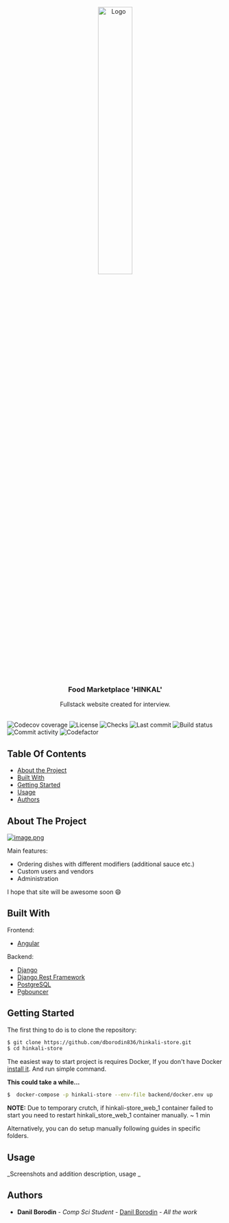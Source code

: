 <p align="center">
  <img src="https://i.postimg.cc/wMHtRZft/image-removebg-preview-1.png" alt="Logo" width="40%"/>
</p>
  <h3 align="center">Food Marketplace 'HINKAL'</h3>
  <p align="center">
    Fullstack website created for interview.
    <br/>
    <br/>
  </p>
</p>

<a><img src="https://img.shields.io/codecov/c/github/dborodin836/hinkali-store" alt="Codecov coverage"></a>
<img src="https://img.shields.io/github/license/dborodin836/hinkali-store" alt="License">
<img src="https://img.shields.io/github/checks-status/dborodin836/hinkali-store/develop" alt="Checks">
<img src="https://img.shields.io/github/last-commit/dborodin836/hinkali-store" alt="Last commit">
<img src="https://img.shields.io/github/workflow/status/dborodin836/hinkali-store/Python" alt="Build status">
<img src="https://img.shields.io/github/commit-activity/m/dborodin836/hinkali-store" alt="Commit activity">
<img src="https://www.codefactor.io/repository/github/dborodin836/hinkali-store/badge" alt="Codefactor">

## Table Of Contents

- [About the Project](#about-the-project)
- [Built With](#built-with)
- [Getting Started](#getting-started)
- [Usage](#usage)
- [Authors](#authors)

## About The Project

[![image.png](https://i.postimg.cc/PqzS6R0H/image.png)](https://postimg.cc/06jGjc8X)

Main features:

- Ordering dishes with different modifiers (additional sauce etc.)
- Custom users and vendors
- Administration

I hope that site will be awesome soon :smile:

## Built With

Frontend:

- [Angular](https://angular.io)

Backend:

- [Django](https://www.djangoproject.com)
- [Django Rest Framework](https://www.django-rest-framework.org)
- [PostgreSQL](https://www.postgresql.org)
- [Pgbouncer](https://www.pgbouncer.org)

## Getting Started

The first thing to do is to clone the repository:

```sh
$ git clone https://github.com/dborodin836/hinkali-store.git
$ cd hinkali-store
```

The easiest way to start project is requires Docker,
If you don't have Docker [install it](https://docs.docker.com/get-docker/).
And run simple command.

**This could take a while...**

```sh
$  docker-compose -p hinkali-store --env-file backend/docker.env up
```

**NOTE:** Due to temporary crutch, if hinkali-store_web_1 container failed to start you need to restart hinkali_store_web_1 container manually. ~ 1 min

Alternatively, you can do setup manually following guides in specific folders.

## Usage

_Screenshots and addition description, usage _

## Authors

- **Danil Borodin** - _Comp Sci Student_ - [Danil Borodin](https://github.com/dborodin836/) - _All the work_
